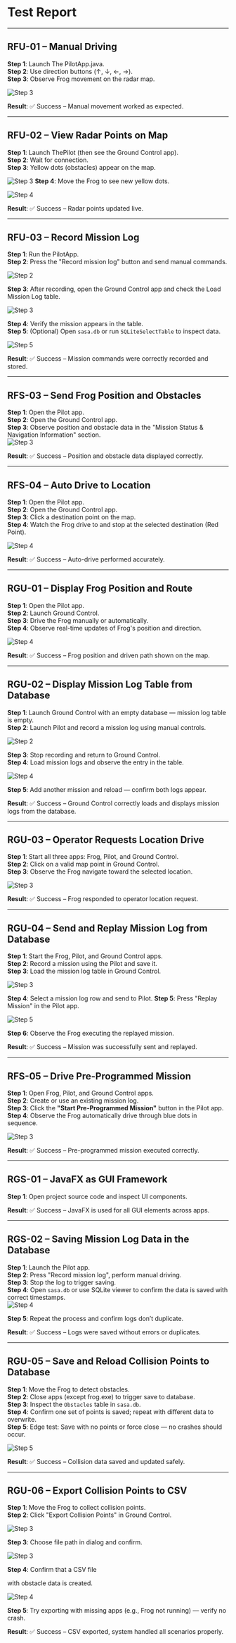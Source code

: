 #  Test Report

---

## RFU-01 – Manual Driving

**Step 1**: Launch The PilotApp.java.  
**Step 2**: Use direction buttons (↑, ↓, ←, →).  
**Step 3**: Observe Frog movement on the radar map.  

![Step 3](./Images/RFU-01.png)

**Result**: ✅ Success – Manual movement worked as expected.

---

## RFU-02 – View Radar Points on Map

**Step 1**: Launch ThePilot (then see the Ground Control app).  
**Step 2**: Wait for connection.  
**Step 3**: Yellow dots (obstacles) appear on the map. 

![Step 3](./Images/RFU-02__1_.png)
**Step 4**: Move the Frog to see new yellow dots. 

![Step 4](./Images/RFU-02__2_.png)

**Result**: ✅ Success – Radar points updated live.

---

## RFU-03 – Record Mission Log

**Step 1**: Run the PilotApp.  
**Step 2**: Press the "Record mission log" button and send manual commands.  

![Step 2](./Images/RFU-03.png)

**Step 3**: After recording, open the Ground Control app and check the Load Mission Log table.  

![Step 3](./Images/RFU-03__2_.png)

**Step 4**: Verify the mission appears in the table.  
**Step 5**: (Optional) Open `sasa.db` or run `SQLiteSelectTable` to inspect data.  

![Step 5](./Images/RFU-03__3_.png)

**Result**: ✅ Success – Mission commands were correctly recorded and stored.

---

## RFS-03 – Send Frog Position and Obstacles

**Step 1**: Open the Pilot app.  
**Step 2**: Open the Ground Control app.  
**Step 3**: Observe position and obstacle data in the "Mission Status & Navigation Information" section.  
![Step 3](./Images/RFS-03.png)

**Result**: ✅ Success – Position and obstacle data displayed correctly.

---

## RFS-04 – Auto Drive to Location

**Step 1**: Open the Pilot app.  
**Step 2**: Open the Ground Control app.  
**Step 3**: Click a destination point on the map.  
**Step 4**: Watch the Frog drive to and stop at the selected destination (Red Point).  

![Step 4](./Images/RFS-04.png)

**Result**: ✅ Success – Auto-drive performed accurately.

---

## RGU-01 – Display Frog Position and Route

**Step 1**: Open the Pilot app.  
**Step 2**: Launch Ground Control.  
**Step 3**: Drive the Frog manually or automatically.  
**Step 4**: Observe real-time updates of Frog's position and direction.  

![Step 4](./Images/RGU-01.png)

**Result**: ✅ Success – Frog position and driven path shown on the map.

---

## RGU-02 – Display Mission Log Table from Database

**Step 1**: Launch Ground Control with an empty database — mission log table is empty.  
**Step 2**: Launch Pilot and record a mission log using manual controls.  

![Step 2](./Images/RGU-02.png)

**Step 3**: Stop recording and return to Ground Control.  
**Step 4**: Load mission logs and observe the entry in the table.  

![Step 4](./Images/RGU-02__2_.png)

**Step 5**: Add another mission and reload — confirm both logs appear.  

**Result**: ✅ Success – Ground Control correctly loads and displays mission logs from the database.

---

## RGU-03 – Operator Requests Location Drive

**Step 1**: Start all three apps: Frog, Pilot, and Ground Control.  
**Step 2**: Click on a valid map point in Ground Control.  
**Step 3**: Observe the Frog navigate toward the selected location.  

![Step 3](./Images/RGU-03.png)

**Result**: ✅ Success – Frog responded to operator location request.

---

## RGU-04 – Send and Replay Mission Log from Database

**Step 1**: Start the Frog, Pilot, and Ground Control apps.  
**Step 2**: Record a mission using the Pilot and save it.  
**Step 3**: Load the mission log table in Ground Control.

![Step 3](./Images/RGU-04.png)

**Step 4**: Select a mission log row and send to Pilot.
**Step 5**: Press "Replay Mission" in the Pilot app.  

![Step 5](./Images/RGU-04__2_.png)

**Step 6**: Observe the Frog executing the replayed mission.  


**Result**: ✅ Success – Mission was successfully sent and replayed.

---

## RFS-05 – Drive Pre-Programmed Mission

**Step 1**: Open Frog, Pilot, and Ground Control apps.  
**Step 2**: Create or use an existing mission log.  
**Step 3**: Click the **"Start Pre-Programmed Mission"** button in the Pilot app.  
**Step 4**: Observe the Frog automatically drive through blue dots in sequence.  

![Step 3](./Images/RFS-05.png)

**Result**: ✅ Success – Pre-programmed mission executed correctly.

---

## RGS-01 – JavaFX as GUI Framework

**Step 1**: Open project source code and inspect UI components.  


**Result**: ✅ Success – JavaFX is used for all GUI elements across apps.

---

## RGS-02 – Saving Mission Log Data in the Database

**Step 1**: Launch the Pilot app.  
**Step 2**: Press "Record mission log", perform manual driving.  
**Step 3**: Stop the log to trigger saving.  
**Step 4**: Open `sasa.db` or use SQLite viewer to confirm the data is saved with correct timestamps.  
![Step 4](./Images/RGS-02.png)

**Step 5**: Repeat the process and confirm logs don’t duplicate.  

**Result**: ✅ Success – Logs were saved without errors or duplicates.

---

## RGU-05 – Save and Reload Collision Points to Database

**Step 1**: Move the Frog to detect obstacles.  
**Step 2**: Close apps (except frog.exe) to trigger save to database.  
**Step 3**: Inspect the `Obstacles` table in `sasa.db`.  
**Step 4**: Confirm one set of points is saved; repeat with different data to overwrite.  
**Step 5**: Edge test: Save with no points or force close — no crashes should occur.  

![Step 5](./Images/RGU-05.png)

**Result**: ✅ Success – Collision data saved and updated safely.

---

## RGU-06 – Export Collision Points to CSV

**Step 1**: Move the Frog to collect collision points.  
**Step 2**: Click "Export Collision Points" in Ground Control.  

![Step 3](./Images/RGU-06.png)

**Step 3**: Choose file path in dialog and confirm.  

![Step 3](./Images/RGU-06__2_.png)

**Step 4**: Confirm that a CSV file 

with obstacle data is created.  

![Step 4](./Images/RGU-06__3_.png)

**Step 5**: Try exporting with missing apps (e.g., Frog not running) — verify no crash.  


**Result**: ✅ Success – CSV exported, system handled all scenarios properly.

